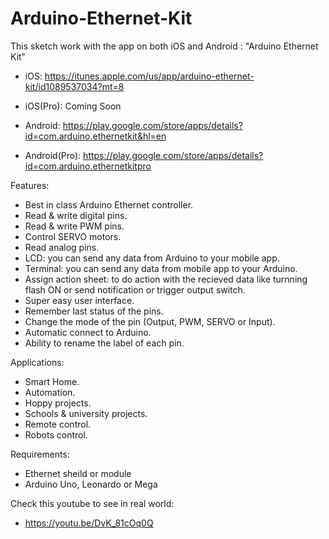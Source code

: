 # Arduino-Ethernet-Kit
This sketch work with the app on both iOS and Android : "Arduino Ethernet Kit"

- iOS: https://itunes.apple.com/us/app/arduino-ethernet-kit/id1089537034?mt=8
- iOS(Pro): Coming Soon

- Android: https://play.google.com/store/apps/details?id=com.arduino.ethernetkit&hl=en
- Android(Pro): https://play.google.com/store/apps/details?id=com.arduino.ethernetkitpro

Features:
- Best in class Arduino Ethernet controller.
- Read & write digital pins. 
- Read & write PWM pins.
- Control SERVO motors.
- Read analog pins.
- LCD: you can send any data from Arduino to your mobile app.
- Terminal: you can send any data from mobile app to your Arduino.
- Assign action sheet: to do action with the recieved data 
  like turnning flash ON or send notification or trigger output switch.
- Super easy user interface.
- Remember last status of the pins.
- Change the mode of the pin (Output, PWM, SERVO or Input).
- Automatic connect to Arduino.
- Ability to rename the label of each pin.

Applications:

- Smart Home.
- Automation.
- Hoppy projects.
- Schools & university projects.
- Remote control.
- Robots control.

Requirements:
- Ethernet sheild or module
- Arduino Uno, Leonardo or Mega

Check this youtube to see in real world:
- https://youtu.be/DvK_81cOq0Q
